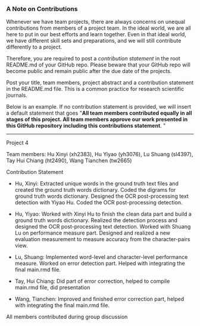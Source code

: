 ### A Note on Contributions

Whenever we have team projects, there are always concerns on unequal contributions from members of a project team. In the ideal world, we are all here to put in our best efforts and learn together. Even in that ideal world, we have different skill sets and preparations, and we will still contribute differently to a project.

Therefore, you are required to post a *contribution statement* in the root README.md of your GitHub repo. Please beware that your GitHub repo will become public and remain public after the due date of the projects.

Post your title, team members, project abstract and a contribution statement in the README.md file.  This is a common practice for research scientific journals.

Below is an example. If no contribution statement is provided, we will insert a default statement that goes "**All team members contributed equally in all stages of this project. All team members approve our work presented in this GitHub repository including this contributions statement**. "

---
Project 4

Team members: Hu Xinyi (xh2383), Hu Yiyao (yh3076), Lu Shuang (sl4397), Tay Hui Chiang (ht2490), Wang Tianchen (tw2665)

Contribution Statement

+ Hu, Xinyi: Extracted unique words in the ground truth text files and created the ground truth words dictionary. Coded the digrams for ground truth words dictionary. Designed the OCR post-processing text detection with Yiyao Hu. Coded the OCR post-processing detection.

+ Hu, Yiyao: Worked with Xinyi Hu to finish the clean data part and build a ground truth words dictionary. Realized the detection process and designed the OCR post-processing text detection. Worked with Shuang Lu on performance measure part. Designed and realized a new evaluation measurement to measure accuracy from the character-pairs view.

+ Lu, Shuang: Implemented word-level and character-level performance measure. Worked on error detection part. Helped with integrating the final main.rmd file.

+ Tay, Hui Chiang: Did part of error correction, helped to compile main.rmd file, did presentation

+ Wang, Tianchen: Improved and finished error correction part, helped with integrating the final main.rmd file.

All members contributed during group discussion
